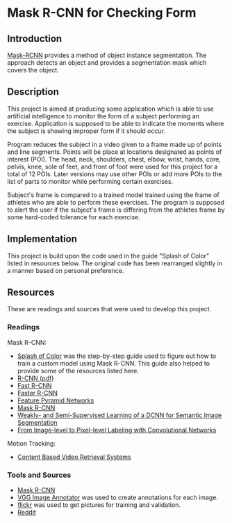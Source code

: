 # Mask R-CNN for Checking Form
## Introduction

[Mask-RCNN](https://github.com/matterport/Mask_RCNN) provides a method of object instance segmentation. The approach detects an object and provides a segmentation mask which covers the object.

## Description

This project is aimed at producing some application which is able to use artificial intelligence to monitor the form of a subject performing an exercise. Application is supposed to be able to indicate the moments where the subject is showing improper form if it should occur.

Program reduces the subject in a video given to a frame made up of points and line segments. Points will be place at locations designated as points of interest (POI). The head, neck, shoulders, chest, elbow, wrist, hands, core, pelvis, knee, sole of feet, and front of foot were used for this project for a total of 12 POIs. Later versions may use other POIs or add more POIs to the list of parts to monitor while performing certain exercises.

Subject's frame is compared to a trained model trained using the frame of athletes who are able to perform these exercises. The program is supposed to alert the user if the subject's frame is differing from the athletes frame by some hard-coded tolerance for each exercise.

## Implementation

This project is build upon the code used in the guide "Splash of Color" listed in resources below. The original code has been rearranged slightly in a manner based on personal preference.

## Resources

These are readings and sources that were used to develop this project.

### Readings

Mask R-CNN:
* [Splash of Color](https://engineering.matterport.com/splash-of-color-instance-segmentation-with-mask-r-cnn-and-tensorflow-7c761e238b46) was the step-by-step guide used to figure out how to train a custom model using Mask R-CNN. This guide also helped to provide some of the resources listed here.
* [R-CNN (pdf)](http://citeseerx.ist.psu.edu/viewdoc/download;jsessionid=AF8817DD0F70B32AA08B2ECBBA8099FA?doi=10.1.1.715.2453&rep=rep1&type=pdf)
* [Fast R-CNN](https://arxiv.org/abs/1504.08083)
* [Faster R-CNN](https://arxiv.org/abs/1506.01497)
* [Feature Pyramid Networks](https://arxiv.org/abs/1612.03144)
* [Mask R-CNN](https://arxiv.org/abs/1703.06870)
* [Weakly- and Semi-Supervised Learning of a DCNN for Semantic Image Segmentation](https://arxiv.org/abs/1502.02734)
* [From Image-level to Pixel-level Labeling with Convolutional Networks](https://arxiv.org/abs/1411.6228)

Motion Tracking:
* [Content Based Video Retrieval Systems](https://arxiv.org/ftp/arxiv/papers/1205/1205.1641.pdf)

### Tools and Sources

* [Mask R-CNN](https://github.com/matterport/Mask_RCNN)
* [VGG Image Annotator](http://www.robots.ox.ac.uk/~vgg/software/via/) was used to create annotations for each image.
* [flickr](https://www.flickr.com/) was used to get pictures for training and validation.
* [Reddit](https://www.reddit.com/)